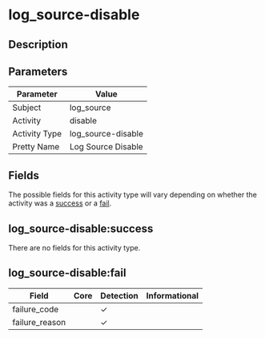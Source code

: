 log_source-disable
==================

Description
-----------


Parameters
----------
| Parameter     | Value              |
| ------------- | ------------------ |
| Subject       | log_source         |
| Activity      | disable            |
| Activity Type | log_source-disable |
| Pretty Name   | Log Source Disable |


Fields
------

The possible fields for this activity type will vary depending on whether the activity was a [success](#log_source-disablesuccess) or a [fail](#log_source-disablefail).


log_source-disable:success
--------------------------

There are no fields for this activity type.


log_source-disable:fail
-----------------------

| Field          | Core | Detection | Informational |
| -------------- | ---- | --------- | ------------- |
| failure_code   |      | &#10003;  |               |
| failure_reason |      | &#10003;  |               |